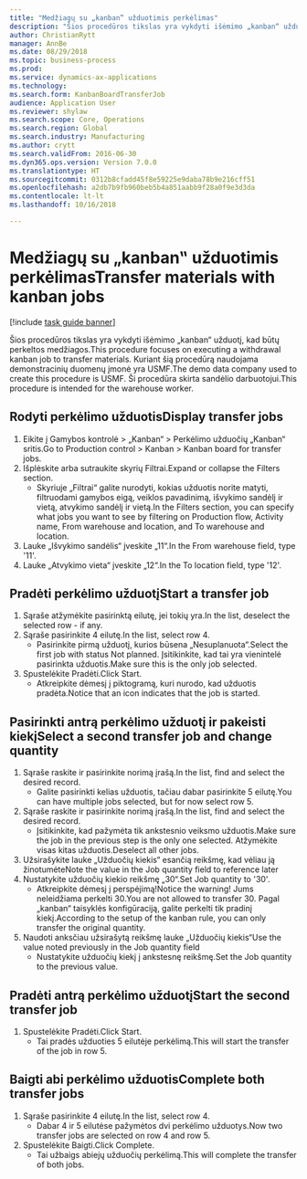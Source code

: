```yaml
--- 
title: "Medžiagų su „kanban‟ užduotimis perkėlimas"
description: "Šios procedūros tikslas yra vykdyti išėmimo „kanban“ užduotį, kad būtų perkeltos medžiagos."
author: ChristianRytt
manager: AnnBe
ms.date: 08/29/2018
ms.topic: business-process
ms.prod: 
ms.service: dynamics-ax-applications
ms.technology: 
ms.search.form: KanbanBoardTransferJob
audience: Application User
ms.reviewer: shylaw
ms.search.scope: Core, Operations
ms.search.region: Global
ms.search.industry: Manufacturing
ms.author: crytt
ms.search.validFrom: 2016-06-30
ms.dyn365.ops.version: Version 7.0.0
ms.translationtype: HT
ms.sourcegitcommit: 0312b8cfadd45f8e59225e9daba78b9e216cff51
ms.openlocfilehash: a2db7b9fb960beb5b4a851aabb9f28a0f9e3d3da
ms.contentlocale: lt-lt
ms.lasthandoff: 10/16/2018

---
```

# <a name="transfer-materials-with-kanban-jobs"></a><span data-ttu-id="01674-103">Medžiagų su „kanban‟ užduotimis perkėlimas</span><span class="sxs-lookup"><span data-stu-id="01674-103">Transfer materials with kanban jobs</span></span>

[!include [task guide banner](../../includes/task-guide-banner.md)]

<span data-ttu-id="01674-104">Šios procedūros tikslas yra vykdyti išėmimo „kanban“ užduotį, kad būtų perkeltos medžiagos.</span><span class="sxs-lookup"><span data-stu-id="01674-104">This procedure focuses on executing a withdrawal kanban job to transfer materials.</span></span> <span data-ttu-id="01674-105">Kuriant šią procedūrą naudojama demonstracinių duomenų įmonė yra USMF.</span><span class="sxs-lookup"><span data-stu-id="01674-105">The demo data company used to create this procedure is USMF.</span></span> <span data-ttu-id="01674-106">Ši procedūra skirta sandėlio darbuotojui.</span><span class="sxs-lookup"><span data-stu-id="01674-106">This procedure is intended for the warehouse worker.</span></span>


## <a name="display-transfer-jobs"></a><span data-ttu-id="01674-107">Rodyti perkėlimo užduotis</span><span class="sxs-lookup"><span data-stu-id="01674-107">Display transfer jobs</span></span>
1. <span data-ttu-id="01674-108">Eikite į Gamybos kontrolė > „Kanban“ > Perkėlimo užduočių „Kanban“ sritis.</span><span class="sxs-lookup"><span data-stu-id="01674-108">Go to Production control > Kanban > Kanban board for transfer jobs.</span></span>
2. <span data-ttu-id="01674-109">Išplėskite arba sutraukite skyrių Filtrai.</span><span class="sxs-lookup"><span data-stu-id="01674-109">Expand or collapse the Filters section.</span></span>
    * <span data-ttu-id="01674-110">Skyriuje „Filtrai“ galite nurodyti, kokias užduotis norite matyti, filtruodami gamybos eigą, veiklos pavadinimą, išvykimo sandėlį ir vietą, atvykimo sandėlį ir vietą.</span><span class="sxs-lookup"><span data-stu-id="01674-110">In the Filters section, you can specify what jobs you want to see by filtering on Production flow, Activity name, From warehouse and location, and To warehouse and location.</span></span>  
3. <span data-ttu-id="01674-111">Lauke „Išvykimo sandėlis“ įveskite „11“.</span><span class="sxs-lookup"><span data-stu-id="01674-111">In the From warehouse field, type '11'.</span></span>
4. <span data-ttu-id="01674-112">Lauke „Atvykimo vieta“ įveskite „12“.</span><span class="sxs-lookup"><span data-stu-id="01674-112">In the To location field, type '12'.</span></span>

## <a name="start-a-transfer-job"></a><span data-ttu-id="01674-113">Pradėti perkėlimo užduotį</span><span class="sxs-lookup"><span data-stu-id="01674-113">Start a transfer job</span></span>
1. <span data-ttu-id="01674-114">Sąraše atžymėkite pasirinktą eilutę, jei tokių yra.</span><span class="sxs-lookup"><span data-stu-id="01674-114">In the list, deselect the selected row - if any.</span></span>
2. <span data-ttu-id="01674-115">Sąraše pasirinkite 4 eilutę.</span><span class="sxs-lookup"><span data-stu-id="01674-115">In the list, select row 4.</span></span>
    * <span data-ttu-id="01674-116">Pasirinkite pirmą užduotį, kurios būsena „Nesuplanuota“.</span><span class="sxs-lookup"><span data-stu-id="01674-116">Select the first job with status Not planned.</span></span> <span data-ttu-id="01674-117">Įsitikinkite, kad tai yra vienintelė pasirinkta užduotis.</span><span class="sxs-lookup"><span data-stu-id="01674-117">Make sure this is the only job selected.</span></span>  
3. <span data-ttu-id="01674-118">Spustelėkite Pradėti.</span><span class="sxs-lookup"><span data-stu-id="01674-118">Click Start.</span></span>
    * <span data-ttu-id="01674-119">Atkreipkite dėmesį į piktogramą, kuri nurodo, kad užduotis pradėta.</span><span class="sxs-lookup"><span data-stu-id="01674-119">Notice that an icon indicates that the job is started.</span></span>  

## <a name="select-a-second-transfer-job-and-change-quantity"></a><span data-ttu-id="01674-120">Pasirinkti antrą perkėlimo užduotį ir pakeisti kiekį</span><span class="sxs-lookup"><span data-stu-id="01674-120">Select a second transfer job and change quantity</span></span>
1. <span data-ttu-id="01674-121">Sąraše raskite ir pasirinkite norimą įrašą.</span><span class="sxs-lookup"><span data-stu-id="01674-121">In the list, find and select the desired record.</span></span>
    * <span data-ttu-id="01674-122">Galite pasirinkti kelias užduotis, tačiau dabar pasirinkite 5 eilutę.</span><span class="sxs-lookup"><span data-stu-id="01674-122">You can have multiple jobs selected, but for now select row 5.</span></span>  
2. <span data-ttu-id="01674-123">Sąraše raskite ir pasirinkite norimą įrašą.</span><span class="sxs-lookup"><span data-stu-id="01674-123">In the list, find and select the desired record.</span></span>
    * <span data-ttu-id="01674-124">Įsitikinkite, kad pažymėta tik ankstesnio veiksmo užduotis.</span><span class="sxs-lookup"><span data-stu-id="01674-124">Make sure the job in the previous step is the only one selected.</span></span> <span data-ttu-id="01674-125">Atžymėkite visas kitas užduotis.</span><span class="sxs-lookup"><span data-stu-id="01674-125">Deselect all other jobs.</span></span>  
3. <span data-ttu-id="01674-126">Užsirašykite lauke „Užduočių kiekis“ esančią reikšmę, kad vėliau ją žinotumėte</span><span class="sxs-lookup"><span data-stu-id="01674-126">Note the value in the Job quantity field to reference later</span></span>
4. <span data-ttu-id="01674-127">Nustatykite užduočių kiekio reikšmę „30“.</span><span class="sxs-lookup"><span data-stu-id="01674-127">Set Job quantity to '30'.</span></span>
    * <span data-ttu-id="01674-128">Atkreipkite dėmesį į perspėjimą!</span><span class="sxs-lookup"><span data-stu-id="01674-128">Notice the warning!</span></span> <span data-ttu-id="01674-129">Jums neleidžiama perkelti 30.</span><span class="sxs-lookup"><span data-stu-id="01674-129">You are not allowed to transfer 30.</span></span> <span data-ttu-id="01674-130">Pagal „kanban“ taisyklės konfigūraciją, galite perkelti tik pradinį kiekį.</span><span class="sxs-lookup"><span data-stu-id="01674-130">According to the setup of the kanban rule, you can only transfer the original quantity.</span></span>  
5. <span data-ttu-id="01674-131">Naudoti anksčiau užsirašytą reikšmę lauke „Užduočių kiekis“</span><span class="sxs-lookup"><span data-stu-id="01674-131">Use the value noted previously in the Job quantity field</span></span>
    * <span data-ttu-id="01674-132">Nustatykite užduočių kiekį į ankstesnę reikšmę.</span><span class="sxs-lookup"><span data-stu-id="01674-132">Set the Job quantity to the previous value.</span></span>  

## <a name="start-the-second-transfer-job"></a><span data-ttu-id="01674-133">Pradėti antrą perkėlimo užduotį</span><span class="sxs-lookup"><span data-stu-id="01674-133">Start the second transfer job</span></span>
1. <span data-ttu-id="01674-134">Spustelėkite Pradėti.</span><span class="sxs-lookup"><span data-stu-id="01674-134">Click Start.</span></span>
    * <span data-ttu-id="01674-135">Tai pradės užduoties 5 eilutėje perkėlimą.</span><span class="sxs-lookup"><span data-stu-id="01674-135">This will start the transfer of the job in row 5.</span></span>  

## <a name="complete-both-transfer-jobs"></a><span data-ttu-id="01674-136">Baigti abi perkėlimo užduotis</span><span class="sxs-lookup"><span data-stu-id="01674-136">Complete both transfer jobs</span></span>
1. <span data-ttu-id="01674-137">Sąraše pasirinkite 4 eilutę.</span><span class="sxs-lookup"><span data-stu-id="01674-137">In the list, select row 4.</span></span>
    * <span data-ttu-id="01674-138">Dabar 4 ir 5 eilutėse pažymėtos dvi perkėlimo užduotys.</span><span class="sxs-lookup"><span data-stu-id="01674-138">Now two transfer jobs are selected on row 4 and row 5.</span></span>  
2. <span data-ttu-id="01674-139">Spustelėkite Baigti.</span><span class="sxs-lookup"><span data-stu-id="01674-139">Click Complete.</span></span>
    * <span data-ttu-id="01674-140">Tai užbaigs abiejų užduočių perkėlimą.</span><span class="sxs-lookup"><span data-stu-id="01674-140">This will complete the transfer of both jobs.</span></span>  



